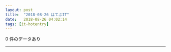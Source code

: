 ```yaml
---
layout: post
title:  "2018-08-26 はてぶIT"
date:   2018-08-26 04:02:14
tags: [it-hotentry]
---
```

0 件のデータあり

<hr>
